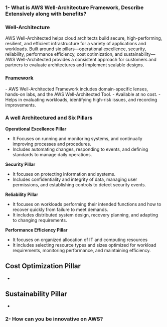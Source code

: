 <h3>1- What is AWS Well-Architecture Framework, Describe Extensively along with benefits?</h3>

<h3> Well-Architecture</h3>
AWS Well-Architected helps cloud architects build secure, high-performing, resilient, and efficient infrastructure for a variety of applications and workloads. Built around six pillars—operational excellence, security, reliability, performance efficiency, cost optimization, and sustainability—AWS Well-Architected provides a consistent approach for customers and partners to evaluate architectures and implement scalable designs.

<h3> Framework </h3>
- AWS Well-Architected Framework includes domain-specific lenses, hands-on labs, and the AWS Well-Architected Tool.
- Available at no cost. 
- Helps in evaluating workloads, identifying high-risk issues, and recording improvements.

<h3> A well Architectured and Six Pillars </h3>

<b> Operational Excellence Pillar </b>
 
- It Focuses on running and monitoring systems, and continually improving processes and procedures.
- Includes automating changes, responding to events, and defining standards to manage daily operations.


<b> Security Pillar </b>

- It focuses on protecting information and systems.
- Includes confidentiality and integrity of data, managing user permissions, and establishing controls to detect security events.

<b> Reliability Pillar </b>

- It focuses on workloads performing their intended functions and how to recover quickly from failure to meet demands.
- It includes distributed system design, recovery planning, and adapting to changing requirements.

<b> Performance Efficiency Pillar </b>

- It focuses on organized allocation of IT and computing resources
- It includes selecting resource types and sizes optimized for workload requirements, monitoring performance, and maintaining efficiency.

<b> Cost Optimization Pillar </b>
-
-

<b> Sustainability Pillar </b>
-
-





<h3> 2- How can you be innovative on AWS? </h3>
